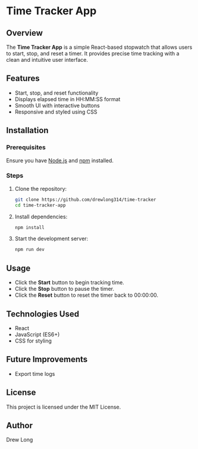 # Time Tracker App

## Overview
The **Time Tracker App** is a simple React-based stopwatch that allows users to start, stop, and reset a timer. It provides precise time tracking with a clean and intuitive user interface.

## Features
- Start, stop, and reset functionality
- Displays elapsed time in HH:MM:SS format
- Smooth UI with interactive buttons
- Responsive and styled using CSS

## Installation
### Prerequisites
Ensure you have [Node.js](https://nodejs.org/) and [npm](https://www.npmjs.com/) installed.

### Steps
1. Clone the repository:
   ```sh
   git clone https://github.com/drewlong314/time-tracker
   cd time-tracker-app
   ```
2. Install dependencies:
   ```sh
   npm install
   ```
3. Start the development server:
   ```sh
   npm run dev
   ```

## Usage
- Click the **Start** button to begin tracking time.
- Click the **Stop** button to pause the timer.
- Click the **Reset** button to reset the timer back to 00:00:00.

## Technologies Used
- React
- JavaScript (ES6+)
- CSS for styling

## Future Improvements
- Export time logs

## License
This project is licensed under the MIT License.

## Author
Drew Long

